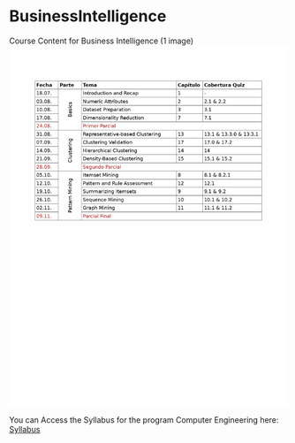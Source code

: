 # BusinessIntelligence
Course Content for Business Intelligence (1 image)
<img src="Course_Program_Business_Intelligence.jpg" alt="Course Program for Business Intelligence" width="600" />

You can Access the Syllabus for the program Computer Engineering here: [Syllabus](https://drive.google.com/file/d/1jHe5GTJi-ZZ3FMMJNKUvkaNf_S4l9V5y/view?usp=sharing)
